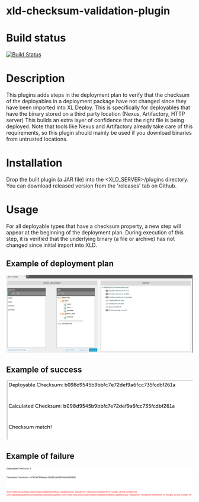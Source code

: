 # xld-checksum-validation-plugin

# Build status #

[![Build Status](https://travis-ci.org/xebialabs-community/xld-checksum-validation-plugin.svg?branch=master)](https://travis-ci.org/xebialabs-community/xld-checksum-validation-plugin)

# Description
This plugins adds steps in the deployment plan to verify that the checksum of the deployables in a deployment package have not changed since they have been imported into XL Deploy. This is specifically for deployables that have the binary stored on a third party location (Nexus, Artifactory, HTTP server) This builds an extra layer of confidence that the right file is being deployed. Note that tools like Nexus and Artifactory already take care of this requirements, so this plugin should mainly be used if you download binaries from untrusted locations.

# Installation
Drop the built plugin (a JAR file) into the \<XLD_SERVER\>/plugins directory. You can download released version from the 'releases' tab on Github.

# Usage
For all deployable types that have a checksum property, a new step will appear at the beginning of the deployment plan. During execution of this step, it is verified that the underlying binary (a file or archive) has not changed since initial import into XLD.

## Example of deployment plan
![Preview](/docs/img/preview.png)

## Example of success
![Success](/docs/img/success.png)

## Example of failure
![Failure](/docs/img/failure.png)